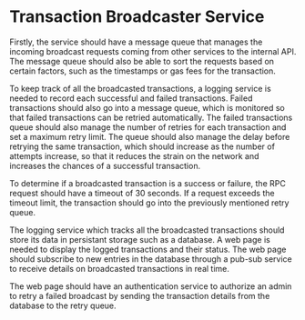 # Transaction Broadcaster Service

Firstly, the service should have a message queue that manages the incoming broadcast requests coming from other services to the internal API. The message queue should also be able to sort the requests based on certain factors, such as the timestamps or gas fees for the transaction.

To keep track of all the broadcasted transactions, a logging service is needed to record each successful and failed transactions. Failed transactions should also go into a message queue, which is monitored so that failed transactions can be retried automatically. The failed transactions queue should also manage the number of retries for each transaction and set a maximum retry limit. The queue should also manage the delay before retrying the same transaction, which should increase as the number of attempts increase, so that it reduces the strain on the network and increases the chances of a successful transaction.

To determine if a broadcasted transaction is a success or failure, the RPC request should have a timeout of 30 seconds. If a request exceeds the timeout limit, the transaction should go into the previously mentioned retry queue.

The logging service which tracks all the broadcasted transactions should store its data in persistant storage such as a database. A web page is needed to display the logged transactions and their status. The web page should subscribe to new entries in the database through a pub-sub service to receive details on broadcasted transactions in real time.

The web page should have an authentication service to authorize an admin to retry a failed broadcast by sending the transaction details from the database to the retry queue.
